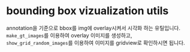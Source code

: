 # bounding box vizualization utils  

annotation을 기준으로 bbox를 img에 overlay시켜서 시각화 하는 유틸입니다.  
<code>make_gt_images</code>를 이용하여 overlay 이미지를 생성하고,  
<code>show_grid_random_images</code>를 이용하여 이미지를 gridview로 확인하시면 됩니다.  